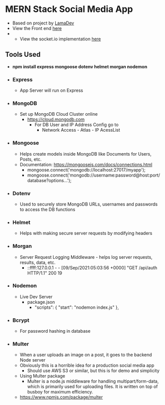 # MERN Stack Social Media App

-   Based on project by [LamaDev](https://www.youtube.com/watch?v=ldGl6L4Vktk&list=PLj-4DlPRT48lXaz5YLvbLC38m25W9Kmqy)
-   View the Front end [here](https://github.com/kawgh1/mern-social-media-react)
-   -   View the socket.io implementation [here](https://github.com/kawgh1/mern-social-media-socket-io)

## Tools Used

-   **npm install express mongoose dotenv helmet morgan nodemon**

-   ### Express
    -   App Server will run on Express
-   ### MongoDB
    -   Set up MongoDB Cloud Cluster online
        -   https://cloud.mongodb.com
            -   For DB User and IP Address Config go to
                -   Network Access - Atlas - IP AcessList
-   ### Mongoose
    -   Helps create models inside MongoDB like Documents for Users, Posts, etc.
    -   Documentation: https://mongoosejs.com/docs/connections.html
        -   mongoose.connect('mongodb://localhost:27017/myapp');
        -   mongoose.connect('mongodb://username:password@host:port/database?options...');
-   ### Dotenv
    -   Used to securely store MongoDB URLs, usernames and passwords to access the DB functions
-   ### Helmet
    -   Helps with making secure server requests by modifying headers
-   ### Morgan
    -   Server Request Logging Middleware - helps log server requests, results, data, etc.
        -   ::ffff:127.0.0.1 - - [09/Sep/2021:05:03:56 +0000] "GET /api/auth HTTP/1.1" 200 19
-   ### Nodemon
    -   Live Dev Server
        -   package.json
            -   "scripts": {
                "start": "nodemon index.js"
                },
-   ### Bcrypt

    -   For password hashing in database

-   ### Multer

    -   When a user uploads an image on a post, it goes to the backend Node server
    -   Obviously this is a horrible idea for a production social media app
        -   Should use AWS S3 or similar, but this is for demo and simplicity
    -   Using Multer package
        -   Multer is a node.js middleware for handling multipart/form-data, which is primarily used for uploading files. It is written on top of busboy for maximum efficiency.
    -   https://www.npmjs.com/package/multer

